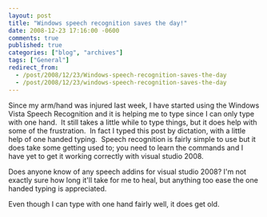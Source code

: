 ```yaml
---
layout: post
title: "Windows speech recognition saves the day!"
date: 2008-12-23 17:16:00 -0600
comments: true
published: true
categories: ["blog", "archives"]
tags: ["General"]
redirect_from: 
  - /post/2008/12/23/Windows-speech-recognition-saves-the-day
  - /post/2008/12/23/windows-speech-recognition-saves-the-day
---
```

<!-- more -->
<p>
Since my arm/hand was injured last week, I have started using the Windows Vista Speech Recognition and it is helping me to type since I can only type with one hand.&nbsp; It still takes a little while to type things, but it does help with some of the frustration.&nbsp; In fact I typed this post by dictation, with a little help of one handed typing.&nbsp; Speech recognition is fairly simple to use but it does take some getting used to; you need to learn the commands and I have yet to get it working correctly with visual studio 2008.
</p>
<p>
Does anyone know of any speech addins for visual studio 2008? I&#39;m not exactly sure how long it&#39;ll take for me to heal, but anything too ease the one handed typing is appreciated.
</p>
<p>
Even though I can type with one hand fairly well, it does get old. 
</p>
